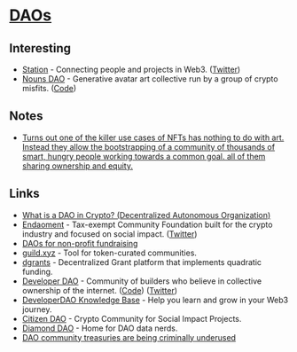 # [DAOs](https://en.wikipedia.org/wiki/Decentralized_autonomous_organization)

## Interesting

- [Station](https://www.station.express/) - Connecting people and projects in Web3. ([Twitter](https://twitter.com/0xStation))
- [Nouns DAO](https://nouns.wtf/) - Generative avatar art collective run by a group of crypto misfits. ([Code](https://github.com/nounsDAO/nouns-monorepo))

## Notes

- [Turns out one of the killer use cases of NFTs has nothing to do with art. Instead they allow the bootstrapping of a community of thousands of smart, hungry people working towards a common goal. all of them sharing ownership and equity.](https://twitter.com/dabit3/status/1459546438531264514)

## Links

- [What is a DAO in Crypto? (Decentralized Autonomous Organization)](https://www.youtube.com/watch?v=KHm0uUPqmVE)
- [Endaoment](http://endaoment.org/) - Tax-exempt Community Foundation built for the crypto industry and focused on social impact. ([Twitter](https://twitter.com/endaomentdotorg))
- [DAOs for non-profit fundraising](https://twitter.com/zoink/status/1457520821233078277)
- [guild.xyz](https://github.com/AgoraSpaceDAO/guild.xyz) - Tool for token-curated communities.
- [dgrants](https://github.com/dcgtc/dgrants) - Decentralized Grant platform that implements quadratic funding.
- [Developer DAO](https://www.developerdao.com/) - Community of builders who believe in collective ownership of the internet. ([Code](https://github.com/Developer-DAO/developerdao.com)) ([Twitter](https://twitter.com/developer_dao))
- [DeveloperDAO Knowledge Base](https://github.com/Developer-DAO/resources) - Help you learn and grow in your Web3 journey.
- [Citizen DAO](https://citizendao.com/) - Crypto Community for Social Impact Projects.
- [Diamond DAO](https://www.diamonddao.xyz/) - Home for DAO data nerds.
- [DAO community treasuries are being criminally underused](https://twitter.com/AntonioMJuliano/status/1458844848560087070)
